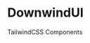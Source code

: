 # DownwindUI
TailwindCSS Components

[logo]: https://ca.slack-edge.com/T0BRFRYBU-U38SVPJ1X-6c6928633367-512 "DownwindUI Logo"